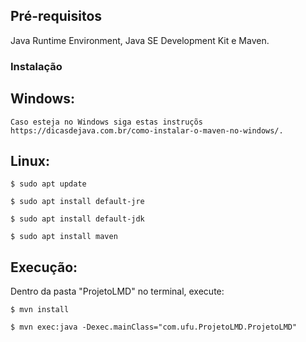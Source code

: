 
## Pré-requisitos

Java Runtime Environment, Java SE Development Kit e Maven.



### Instalação

  ## Windows:
    Caso esteja no Windows siga estas instruçõs https://dicasdejava.com.br/como-instalar-o-maven-no-windows/.
    
  ## Linux:
```
$ sudo apt update
```
```
$ sudo apt install default-jre
```
```
$ sudo apt install default-jdk
```
```
$ sudo apt install maven
```

## Execução:

Dentro da pasta "ProjetoLMD" no terminal, execute: 
```
$ mvn install
```

```
$ mvn exec:java -Dexec.mainClass="com.ufu.ProjetoLMD.ProjetoLMD"
```
